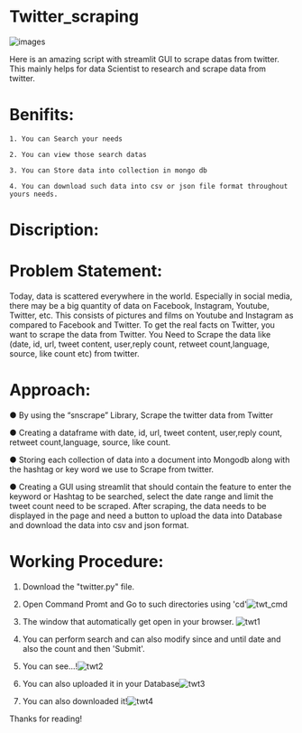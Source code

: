 # Twitter_scraping
![images](https://user-images.githubusercontent.com/107666598/213983094-ebd2044e-2cef-4bd6-857c-40a49b1d56e5.jpeg)

  Here is an amazing script with streamlit GUI to scrape datas from twitter. This mainly helps for data Scientist to research and scrape data from twitter.
  
  
 # Benifits:
  
    1. You can Search your needs
    
    2. You can view those search datas
    
    3. You can Store data into collection in mongo db
    
    4. You can download such data into csv or json file format throughout yours needs.
    
# Discription:
# Problem Statement:
  Today, data is scattered everywhere in the world. Especially in social media, there may be a big quantity of data on Facebook, Instagram, Youtube, Twitter, etc. This consists of pictures and films on Youtube and Instagram as compared to Facebook and Twitter. To get the real facts on Twitter, you want to scrape the data from Twitter. You Need to Scrape the data like (date, id, url, tweet content, user,reply count, retweet count,language, source, like count etc) from twitter.
  
# Approach: 
  ●	By using the “snscrape” Library, Scrape the twitter data from Twitter
  
  ●	Creating a dataframe with date, id, url, tweet content, user,reply count, retweet count,language, source, like count.
  
  ●	Storing each collection of data into a document into Mongodb along with the hashtag or key word we use to  Scrape from twitter.
  
  ●	Creating a GUI using streamlit that should contain the feature to enter the keyword or Hashtag to be searched, select the date range and limit the tweet count need to be scraped. After scraping, the data needs to be displayed in the page and need a button to upload the data into Database and download the data into csv and json format.

# Working Procedure:

1. Download the "twitter.py" file.

2. Open Command Promt and Go to such directories using 'cd'![twt_cmd](https://user-images.githubusercontent.com/107666598/213982301-19f45089-b4ef-4708-8c2d-999a28d6c3e4.png)
3. The window that automatically get open in your browser. ![twt1](https://user-images.githubusercontent.com/107666598/213982432-571fa9e5-49e7-42d9-bd42-0d679eebea49.png)
4. You can perform search and can also modify since and until date and also the count and then 'Submit'. 
5. You can see...!![twt2](https://user-images.githubusercontent.com/107666598/213982627-ec903835-705d-4dc3-aadc-7ee72209fbe6.png)
6. You can also uploaded it in your Database![twt3](https://user-images.githubusercontent.com/107666598/213982711-6fc84e8f-e216-4dad-8ce0-c3659b7116a2.png)
7. You can also downloaded it!![twt4](https://user-images.githubusercontent.com/107666598/213982760-f5f01d2b-8f73-4c60-88ab-f36742146312.png)



Thanks for reading! 
